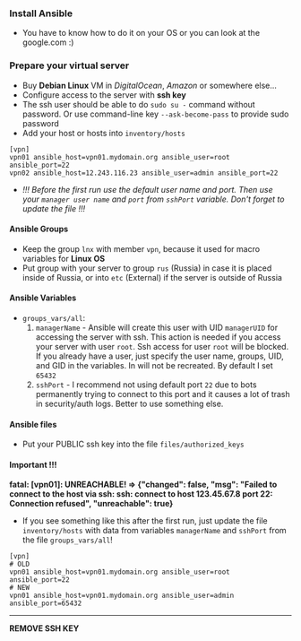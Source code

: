 ### Install Ansible

* You have to know how to do it on your OS or you can look at the google.com :)

### Prepare your virtual server

* Buy __Debian Linux__ VM in *DigitalOcean*, *Amazon* or somewhere else...
* Configure access to the server with __ssh key__
* The ssh user should be able to do `sudo su -` command without password. Or use command-line key `--ask-become-pass` to provide sudo password
* Add your host or hosts into `inventory/hosts`
```
[vpn]
vpn01 ansible_host=vpn01.mydomain.org ansible_user=root ansible_port=22
vpn02 ansible_host=12.243.116.23 ansible_user=admin ansible_port=22
```
* _!!! Before the first run use the default user name and port. Then use your `manager user name` and `port` from `sshPort` variable. Don't forget to update the file !!!_

#### Ansible Groups

* Keep the group `lnx` with member `vpn`, because it used for macro variables for __Linux OS__
* Put group with your server to group `rus` (Russia) in case it is placed inside of Russia, or into `etc` (External) if the server is outside of Russia

#### Ansible Variables

* `groups_vars/all`:
  1. `managerName` - Ansible will create this user with UID `managerUID` for accessing the server with ssh. This action is needed if you access your server with user `root`. Ssh access for user `root` will be blocked. If you already have a user, just specify the user name, groups, UID, and GID in the variables. In will not be recreated. By default I set `65432`
  2. `sshPort` - I recommend not using default port `22` due to bots permanently trying to connect to this port and it causes a lot of trash in security/auth logs. Better to use something else.

#### Ansible files

* Put your PUBLIC ssh key into the file `files/authorized_keys`

#### Important !!!

__**fatal: [vpn01]: UNREACHABLE! => {"changed": false, "msg": "Failed to connect to the host via ssh: ssh: connect to host 123.45.67.8 port 22: Connection refused", "unreachable": true}**__

* If you see something like this after the first run, just update the file `inventory/hosts` with data from variables `managerName` and `sshPort` from the file `groups_vars/all`!
```
[vpn]
# OLD
vpn01 ansible_host=vpn01.mydomain.org ansible_user=root ansible_port=22
# NEW
vpn01 ansible_host=vpn01.mydomain.org ansible_user=admin ansible_port=65432
```

----------

__REMOVE SSH KEY__
